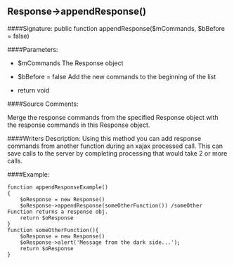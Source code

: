## Response->appendResponse()

####Signature: public function appendResponse($mCommands, $bBefore = false)

####Parameters:

* $mCommands The Response object

* $bBefore = false Add the new commands to the beginning of the list
* return void

####Source Comments:

Merge the response commands from the specified Response object with  
the response commands in this Response object.

####Writers Description:
Using this method you can add response commands from another 
function during an xajax processed call. This can save calls
to the server by completing processing that would take 2 or
more calls.

####Example:
```
function appendResponseExample()
{
    $oResponse = new Response()
    $oResponse->appendResponse(someOtherFunction()) /someOther Function returns a response obj.
    return $oResponse
}
function someOtherFunction(){
    $oResponse = new Response()
    $oResponse->alert('Message from the dark side...');
    return $oResponse
}
```